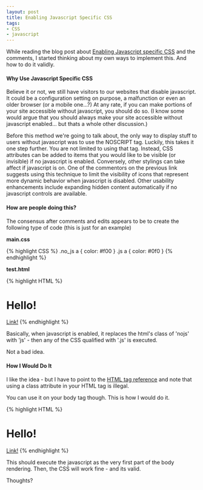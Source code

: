 ```yaml
---
layout: post
title: Enabling Javascript Specific CSS
tags:
- CSS
- javascript
---
```


While reading the blog post about [Enabling Javascript specific CSS](http://greatwebguy.com/programming/dom/enable-javascript-specific-css-with-one-line-of-jquery/) and the comments, I started thinking about my own ways to implement this.  And how to do it validly.

#### Why Use Javascript Specific CSS

Believe it or not, we still have visitors to our websites that disable javascript.  It could be a configuration setting on purpose, a malfunction or even an older browser (or a mobile one...?)  At any rate, if you can make portions of your site accessible without javascript, you should do so.  (I know some would argue that you should always make your site accessible without javascript enabled... but thats a whole other discussion.)

Before this method we're going to talk about, the only way to display stuff to users without javascript was to use the NOSCRIPT tag.  Luckily, this takes it one step further.  You are not limited to using that tag.  Instead, CSS attributes can be added to items that you would like to be visible (or invisible) if no javascript is enabled.  Conversely, other stylings can take affect if javascript is on.  One of the commentors on the previous link suggests using this technique to limit the visibility of icons that represent more dynamic behavior when javascript is disabled.  Other usability enhancements include expanding hidden content automatically if no javascript controls are available.


#### How are people doing this?

The consensus after comments and edits appears to be to create the following type of code (this is just for an example)

**main.css**

{% highlight CSS %}
.no_js a { color: #f00 }
.js a { color: #0f0 }
{% endhighlight %}

**test.html**

{% highlight HTML %}
<html class="nojs">
    <head>
        <link href="main.css" type="text/css" rel="stylesheet"></link>
        <script type="text/javascript">
            document.documentElement.className = 'js';
        </script>
    </head>
    <body>
        <h1>Hello!</h1>
        <a href="http://www.somewhere.com">Link!</a>
    </body>
</html>
{% endhighlight %}


Basically, when javascript is enabled, it replaces the html's class of 'nojs' with 'js'  - then any of the CSS qualified with '.js' is executed.

Not a bad idea.


#### How I Would Do It

I like the idea - but I have to point to the [HTML tag reference](http://www.w3.org/TR/html4/struct/global.html#h-7.3) and note that using a class attribute in your HTML tag is illegal.

You can use it on your body tag though.  This is how I would do it.

{% highlight HTML %}
<html>
    <head>
        <link href="main.css" type="text/css" rel="stylesheet"></link>
    </head>
    <body class="nojs">
        <script type="text/javascript">
            document.body.className = 'js';
        </script>
        <h1>Hello!</h1>
        <a href="http://www.somewhere.com">Link!</a>
    </body>
</html>
{% endhighlight %}

This should execute the javascript as the very first part of the body rendering.  Then, the CSS will work fine - and its valid.

Thoughts?
